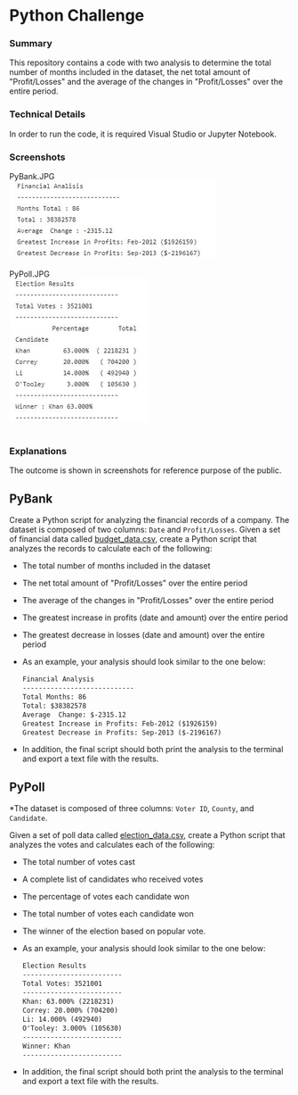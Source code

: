 # Python Challenge
### Summary
This repository contains a code with two analysis to determine the total number of months included in the dataset, the net total amount of "Profit/Losses" and the average of the changes in "Profit/Losses" over the entire period.<br>
### Technical Details
In order to run the code, it is required Visual Studio or Jupyter Notebook.<br>
### Screenshots
PyBank.JPG<br>
![PyBank](PyBank.JPG)<br><br>
PyPoll.JPG<br>
![PyPoll](PyPoll.JPG)<br><br>
### Explanations<br>
The outcome is shown in screenshots for reference purpose of the public.<br>

## PyBank
Create a Python script for analyzing the financial records of a company. 
The dataset is composed of two columns: `Date` and `Profit/Losses`. 
Given a set of financial data called [budget_data.csv](PyBank/Resources/budget_data.csv), create a Python script that analyzes the records to calculate each of the following:

  * The total number of months included in the dataset

  * The net total amount of "Profit/Losses" over the entire period

  * The average of the changes in "Profit/Losses" over the entire period

  * The greatest increase in profits (date and amount) over the entire period

  * The greatest decrease in losses (date and amount) over the entire period

* As an example, your analysis should look similar to the one below:

  ```text
  Financial Analysis
  ----------------------------
  Total Months: 86
  Total: $38382578
  Average  Change: $-2315.12
  Greatest Increase in Profits: Feb-2012 ($1926159)
  Greatest Decrease in Profits: Sep-2013 ($-2196167)
  ```

* In addition, the final script should both print the analysis to the terminal and export a text file with the results.

## PyPoll

*The dataset is composed of three columns: `Voter ID`, `County`, and `Candidate`. 

Given a set of poll data called [election_data.csv](PyPoll/Resources/election_data.csv), create a Python script that analyzes the votes and calculates each of the following:

  * The total number of votes cast

  * A complete list of candidates who received votes

  * The percentage of votes each candidate won

  * The total number of votes each candidate won

  * The winner of the election based on popular vote.

* As an example, your analysis should look similar to the one below:

  ```text
  Election Results
  -------------------------
  Total Votes: 3521001
  -------------------------
  Khan: 63.000% (2218231)
  Correy: 20.000% (704200)
  Li: 14.000% (492940)
  O'Tooley: 3.000% (105630)
  -------------------------
  Winner: Khan
  -------------------------
  ```

* In addition, the final script should both print the analysis to the terminal and export a text file with the results.
